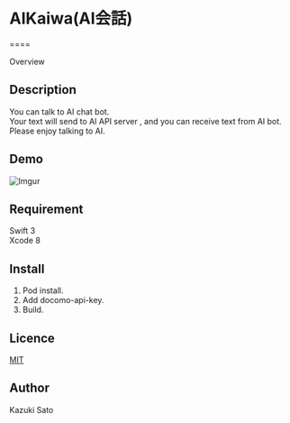 # AIKaiwa(AI会話)
====

Overview

## Description
You can talk to AI chat bot.  
Your text will send to AI API server , and you can receive text from AI bot.  
Please enjoy talking to AI.  

## Demo
![Imgur](http://i.imgur.com/sxMHueX.gifv)

## Requirement
Swift 3   
Xcode 8  

## Install
1. Pod install.  
2. Add docomo-api-key.   
3. Build.  

## Licence
[MIT](https://github.com/tcnksm/tool/blob/master/LICENCE)  

## Author
Kazuki Sato  
